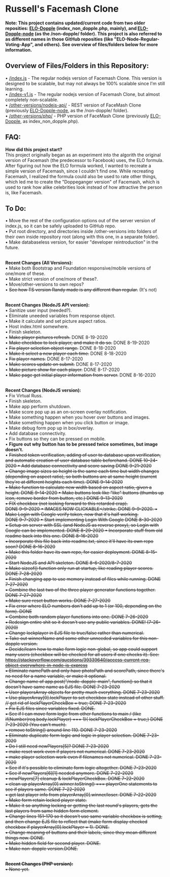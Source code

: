 <h1>Russell's Facemash Clone</h1>
<strong>Note: This project contains updated/current code from two older reposities: <a href="https://github.com/netsider/ELO-Dopple">ELO-Dopple</a> (index_non_dopple.php, mainly), and <a href="https://github.com/netsider/ELO-Dopple-node">ELO-Dopple-node</a> (as the /non-dopple/ folder).  This project is also referred to as different names in those GitHub reposities (like "ELO-Node-Regular-Voting-App", and others).  See overview of files/folders below for more information.</strong><br>


<h2>Overview of Files/Folders in this Repository:</h2>
• <a href="https://github.com/netsider/facemash-clone/blob/master/index.js">/index.js</a> - The regular nodejs version of Facemash Clone.  This version is designed to be scalable, but may not always be 100% scalable since I'm still learning.<br>
• <a href="https://github.com/netsider/facemash-clone/blob/master/index-v1.js">/index-v1.js</a> - The regular nodejs version of Facemash Clone, but almost completely non-scalable.<br>
• <a href="https://github.com/netsider/facemash-clone/tree/master/other-versions/nodejs-api">/other-versions/nodejs-api/</a> - REST version of FaceMash Clone (previously <a href="https://github.com/netsider/ELO-Dopple-node">ELO-Dopple-node</a>, as the /non-dopple/ folder).<br>
• <a href="https://github.com/netsider/facemash-clone/tree/master/other-versions/php">/other-versions/php/</a> - PHP version of FaceMash Clone (previously <a href="https://github.com/netsider/ELO-Dopple">ELO-Dopple</a>, as index_non_dopple.php).<br>

<h2>FAQ:</h2>
<strong>How did this project start?</strong><br>
This project originally began as an experiment into the algorith the original version of Facemash (the predecessor to Facebook) uses, the ELO formula.  After figuring out how the ELO formula worked, I wanted to recreate a simple version of Facemash, since I couldn't find one.  While recreating Facemash, I realized the formula could also be used to rate other things, which led me to create the "Doppeganger version" of Facemash, which is used to rank how alike celebrities look instead of how attractive the person is, like Facemash.<br>

<h2>To Do:</h2>
• Move the rest of the configuration options out of the server version of index.js, so it can be safely uploaded to GitHub repo. <br>
• Put root directory, and directories inside /other-versions into folders of their own inside repository root (along with this one, in a separate folder).<br>
• Make databaseless version, for easier "developer reintroduction" in the future.<br>

<br><strong>Recent Changes (All Versions):</strong><br>
• Make both Bootstrap and Foundation responsive/mobile versions of one/more of these.<br>
• Make strict version of one/more of these?. <br>
• Move/other-versions to own repos?<br>
• <strike>See how TS version Randy made is any different than regular.</strike> (It's not)<br>

<br><strong>Recent Changes (NodeJS API version):</strong><br>
• Sanitize user input (needed?).<br>
• Eliminate uneeded variables from response object.<br>
• Make it calculate and set picture aspect ratios.<br>
• Host index.html somewhere.<br>
• Finish skeleton.<br>
• <strike>Make player pictures refresh.</strike> DONE 8-19-2020<br>
• <strike>Make checkbox to lock player, and make it do so.</strike> DONE 8-19-2020<br>
• <strike>Fix player selection object range.</strike> DONE 8-18-2020<br>
• <strike>Make it select a new player each time.</strike> DONE 8-18-2020<br>
• <strike>Fix player names.</strike> DONE 8-17-2020<br>
• <strike>Make scores update on submit.</strike> DONE 8-17-2020<br>
• <strike>Make picture show for each player.</strike> DONE 8-17-2020<br>
• <strike>Make page get initial player information from server.</strike> DONE 8-16-2020<br>

<br><strong>Recent Changes (NodeJS version):</strong><br>
• Fix Virtual Russ.<br>
• Finish skeleton.<br>
• Make app perform shutdown.<br>
• Make score pop up as an on-screen overlay notification.<br>
• Make something happen when you hover over buttons and images.<br>
• Make something happen when you click button or image.<br>
• Make debug form pop up in box/overlay. <br>
• Add database connectivity.<br>
• Fix buttons so they can be pressed on mobile.<br>
• <strong>Figure out why button has to be pressed twice sometimes, but image doesn't.</strong><br>
• <strike>Finished token verification, adding of user to database upon verification, and automatic creation of user database table beforehand</strile>.  DONE 10-24-2020
• <strike>Add database connectivity and score saving</strike> DONE 9-21-2020<br>
• <strike>Change image sizes so height is the same each time but width changes (depending on aspect ratio), so both buttons are at same height (current they're at different heights each time).</strike> DONE 9-14-2020<br>
• <strike>Make function to calculate new width based on aspect ratio, given a height.</strike> DONE 9-14-2020
• <strike>Make buttons look like "like" buttons (thumbs up icon, remove border from button, etc.)</strike> DONE 9-13-2020<br>
• <strike>FIX checkbox (not looking forward to this retarded crap).</strike><br> DONE 9-9-2020
• <strike>IMAGES NOW CLICKABLE</strike. DONE 9-9-2020.
• <strike>Make Login with Google verify token, now that it's half working.</strike><br> DONE 9-7-2020
• <strike>Start implementing Login With Google</strike> DONE 8-30-2020
• <strike>Setup on server with SSL (and NodeJS as reverse proxy), so Login with Google can be implemented.</strike> DONE 8-29-2020
• <strike>Incorporate stuff from old readme back into this one.</strike> DONE 8-16-2020<br>
• <strike>Incorporate this file back into readme.txt, since it'll have its own repo soon?</strike> DONE 8-16-2020<br>
• <strike>Make this folder have its own repo, for easier deployment.</strike> DONE 8-15-2020<br>
• <strike>Start NodeJS and API skeleton.</strike> DONE 8-6-2020/8-7-2020<br>
• <strike>Make sizeof() function only run at startup, like reading player scores.</strike> DONE 7-28-2020<br>
• <strike>Finish changing app to use memory instead of files while running.</strike> DONE 7-27-2020<br>
• <strike>Combine the last two of the three player generator functions together.</strike> DONE 7-27-2020<br>
• <strike>Make sure reset button works.</strike> DONE 7-27-2020<br>
• <strike>Fix error where ELO numbers don't add up to 1 (or 100, depending on the form).</strike> DONE<br>
• <strike>Combine both random player functions into one.</strike> DONE 7-26-2020<br>
• <strike>Redesign entire shit so it doesn't use any public variables.</strike> DONE! (7-26-2020) <br>
• <strike>Change lockplayer in EJS file to true/false rather than numerical.</strike><br>
• <strike>Take out winnerName and some other unneeded variables for this non-dopple version.</strike><br>
• <strike>Decide/learn how to make form logic non-global, so app could support many users (checkbox will be checked for all users if one checks it). See: https://stackoverflow.com/questions/39339640/access-current-req-object-everywhere-in-node-js-express </strike><br>
• <strike>Eliminate namePath and only have photoPath and scorePath, since there's no need for a name variable, or make it optional.</strike><br>
• <strike>Change name of app.post("/node-dopple-main", function() so that it doesn't have same name as EJS file.</strike> DONE 7-23-2020<br>
• <strike>User playersArray objects for pretty much everything.</strike> DONE 7-23-2020<br>
• <strike>Use playerArray[0].lockPlayer to set checkbox state instead of other stuff. // get rid of lockPlayerCheckBox = true; </strike> DONE 7-23-2020<br>
• <strike>Fix EJS files since variables fixed.</strike> DONE.<br>
• <strike>See if I can move form logic from other functions to main / (like if(Number(req.body.lockPlayer) === 1){ lockPlayerCheckBox = true;)</strike> DONE 7-23-2020 (You can't much).<br>
• <strike>remove toString() around line 110.</strike> DONE 7-23-2020<br>
• <strike>Eliminate duplicate form logic and logic in player selection.</strike> DONE 7-23-2020<br>
• <strike>Do I still need newPlayers[5]?</strike> DONE 7-23-2020<br>
• <strike>make reset work even if players not numerical. </strike> DONE 7-23-2020<br>
• <strike>make player selection work even if filenames not numerical.</strike> DONE 7-23-2020<br>
• <strike>See if it's possible to eliminate form logic altogether.</strike> DONE 7-23-2020<br>
• <strike>See if newPlayers[6][1] needed anymore.</strike> DONE 7-22-2020<br>
• <strike>newPlayers[7] cleanup & lockPlayerCheckBox.</strike> DONE 7-22-2020<br>
• <strike>clean up playerArray[0].winner.toString() === playerOne statements to see if players same.</strike> DONE 7-22-2020<br>
• <strike>get last player info from playerArray[0].winner/loser.</strike> DONE 7-22-2020<br>
• <strike>Make form retain locked player state.</strike><br>
• <strike>Make it so anything locking or getting the last round's players, gets the last players from same hidden form element.</strike><br>
• <strike>Change lines 151-170 so it doesn't use same variable checkbox is setting, and then change EJS file to reflect that (make form display checked checkbox if playerArray[0].lockPlayer = 1).</strike> DONE.<br>
• <strike>Change meaning of buttons and their labels, since they mean different things now</strike>. DONE.<br>
• <strike>Make hidden field for second player.</strike> DONE.<br>
• <strike>Make non-dopple version.</strike>DONE.<br>

<br><strong>Recent Changes (PHP version):</strong><br>
• None yet.<br>

